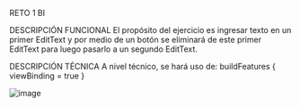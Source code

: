 RETO 1 BI

DESCRIPCIÓN FUNCIONAL
El propósito del ejercicio es ingresar texto en un primer EditText y por medio de un botón se eliminará de este primer EditText para luego pasarlo a un segundo EditText.

DESCRIPCIÓN TÉCNICA
A nivel técnico, se hará uso de:
buildFeatures {
        viewBinding = true
}

![image](https://github.com/aportillo16/reto1/assets/166572036/9bf1ea21-4d5e-4f0b-b4f5-b1f5dbd7cdf1)
